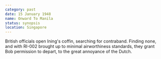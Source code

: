 ```yaml
---
category: past
date: 15 January 1948
name: Onward To Manila
status: synopsis
location: Singapore
---
```

British officials open Ining's coffin, searching for
contraband. Finding none, and with RI-002 brought up to minimal
airworthiness standards, they grant Bob permission to depart, to the
great annoyance of the Dutch.
